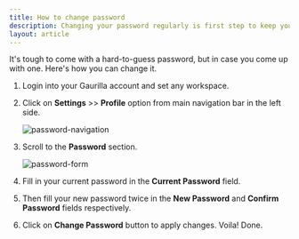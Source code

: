 ```yaml
---
title: How to change password
description: Changing your password regularly is first step to keep your account secure
layout: article
---
```

It's tough to come with a hard-to-guess password, but in case you come up with one. Here's how you can change it.

1. Login into your Gaurilla account and set any workspace.

2. Click on **Settings** >> **Profile** option from main navigation bar in the left side.

	![password-navigation]({{site.url}}/images/navigation/settings.png)

3. Scroll to the **Password** section.

	![password-form]({{site.url}}/images/settings/password.png)

4. Fill in your current password in the **Current Password** field.

5. Then fill your new password twice in the **New Password** and **Confirm Password** fields respectively.

6. Click on **Change Password** button to apply changes. Voila! Done.
